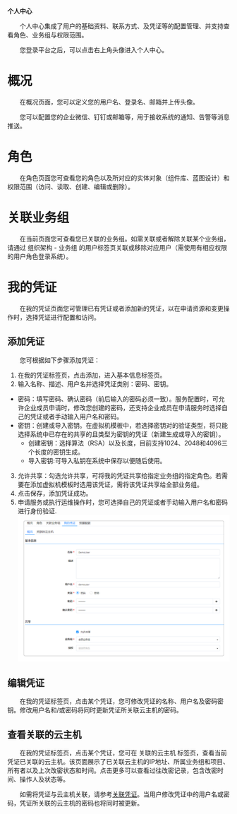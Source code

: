 


**个人中心**


　　个人中心集成了用户的基础资料、联系方式、及凭证等的配置管理、并支持查看角色、业务组与权限范围。

　　您登录平台之后，可以点击右上角头像进入个人中心。


# 概况

　　在概况页面，您可以定义您的用户名、登录名、邮箱并上传头像。

　　您可以配置您的企业微信、钉钉或邮箱等，用于接收系统的通知、告警等消息推送。


# 角色

　　在角色页面您可查看您的角色以及所对应的实体对象（组件库、蓝图设计）和权限范围（访问、读取、创建、编辑或删除）。

# 关联业务组

　　在当前页面您可查看您已关联的业务组。如需关联或者解除关联某个业务组，请通过 组织架构 - 业务组 的用户标签页关联或移除对应用户（需使用有相应权限的用户角色登录系统）。

# 我的凭证

　　在我的凭证页面您可管理已有凭证或者添加新的凭证，以在申请资源和变更操作时，选择凭证进行配置和访问。

## 添加凭证

　　您可根据如下步骤添加凭证：

1. 在我的凭证标签页，点击添加，进入基本信息标签页。
2. 输入名称、描述、用户名并选择凭证类别：密码、密钥。
  + 密码：填写密码、确认密码（前后输入的密码必须一致）。服务配置时，可允许企业成员申请时，修改您创建的密码，还支持企业成员在申请服务时选择自己的凭证或者手动输入用户名和密码。
  + 密钥：创建或导入密钥。在虚拟机模板中，若选择密钥对的验证类型，将只能选择系统中已存在的共享的且类型为密钥的凭证（新建生成或导入的密钥）。
    - 创建密钥：选择算法（RSA）以及长度，目前支持1024、2048和4096三个长度的密钥生成。
    - 导入密钥:可导入私钥在系统中保存以便随后使用。
3. 允许共享：勾选允许共享，可将我的凭证共享给指定业务组的指定角色。若需要在添加虚拟机模板时选用该凭证，需将该凭证共享给全部业务组。
4. 点击保存，添加凭证成功。
5. 申请服务或执行运维操作时，您可选择自己的凭证或者手动输入用户名和密码进行身份验证.
![我的凭证](../../picture/Admin/我的凭证.png)

## 编辑凭证

　　在我的凭证标签页，点击某个凭证，您可修改凭证的名称、用户名及密码密钥。修改用户名和/或密码将同时更新凭证所关联云主机的密码。

## 查看关联的云主机

　　在我的凭证标签页，点击某个凭证，您可在 关联的云主机 标签页，查看当前凭证已关联的云主机。该页面展示了已关联云主机的IP地址、所属业务组和项目、所有者以及上次改密状态和时间。点击更多可以查看过往改密记录，包含改密时间、操作人及状态等。

　　如需将凭证与云主机关联，请参考[关联凭证](https://cloudchef.github.io/doc/AdminDoc/14我的部署/云主机.html#关联凭证)。当用户修改凭证中的用户名或密码，凭证所关联的云主机的密码也将同时被更新。